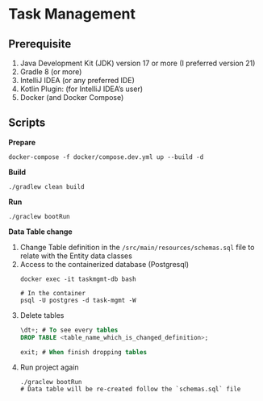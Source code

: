 # Task Management
## Prerequisite
1. Java Development Kit (JDK) version 17 or more (I preferred version 21)
2. Gradle 8 (or more)
3. IntelliJ IDEA (or any preferred IDE)
4. Kotlin Plugin: (for IntelliJ IDEA’s user)
5. Docker (and Docker Compose)

## Scripts
**Prepare**
```shell
docker-compose -f docker/compose.dev.yml up --build -d
```

**Build**
```shell
./gradlew clean build
```

**Run**
```shell
./graclew bootRun
```

**Data Table change**
1. Change Table definition in the `/src/main/resources/schemas.sql` file to relate with the Entity data classes
2. Access to the containerized database (Postgresql)
    ```shell
    docker exec -it taskmgmt-db bash
   
    # In the container
    psql -U postgres -d task-mgmt -W
    ```
3. Delete tables
    ```sql
    \dt+; # To see every tables
    DROP TABLE <table_name_which_is_changed_definition>;
    
    exit; # When finish dropping tables
    ```
4. Run project again
    ```shell
    ./graclew bootRun
    # Data table will be re-created follow the `schemas.sql` file
    ```
